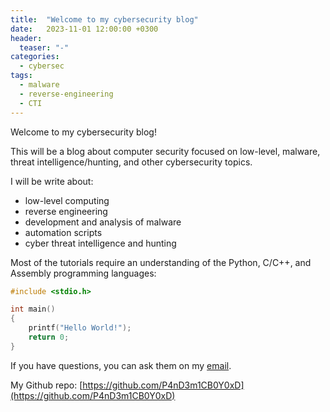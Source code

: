 ```yaml
---
title:  "Welcome to my cybersecurity blog"
date:   2023-11-01 12:00:00 +0300
header:
  teaser: "-"
categories: 
  - cybersec
tags:
  - malware
  - reverse-engineering
  - CTI
---
```


Welcome to my cybersecurity blog!

This will be a blog about computer security focused on low-level, malware, threat intelligence/hunting, and other cybersecurity topics.

I will be write about:
- low-level computing
- reverse engineering
- development and analysis of malware
- automation scripts
- cyber threat intelligence and hunting

Most of the tutorials require an understanding of the Python, C/C++, and Assembly programming languages:

```c
#include <stdio.h>

int main() 
{
    printf("Hello World!");
    return 0;
}
```

If you have questions, you can ask them on my [email](mailto:khagustsec@gmail.com).

My Github repo: [https://github.com/P4nD3m1CB0Y0xD](https://github.com/P4nD3m1CB0Y0xD)
